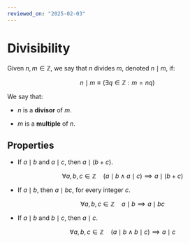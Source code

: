 ```yaml
---
reviewed_on: "2025-02-03"
---
```


# Divisibility

Given $n, m \in \mathbb{Z}$, we say that $n$ divides $m$, denoted $n \mid m$, if:

$$
n \mid m \equiv (\exists q \in \mathbb{Z} : m = n q)
$$

We say that:

- $n$ is a **divisor** of $m$.

- $m$ is a **multiple** of $n$.

## Properties

- If $a \mid b$ and $a \mid c$, then $a \mid (b + c)$.

	$$
	\forall a,b,c \in \mathbb{Z} \quad (a \mid b \; \land \; a \mid c) \implies a \mid (b + c)
	$$

- If $a \mid b$, then $a \mid b c$, for every integer $c$.

	$$
	\forall a,b,c \in \mathbb{Z} \quad a \mid b \implies a \mid b c
	$$

- If $a \mid b$ and $b \mid c$, then $a \mid c$.

	$$
	\forall a,b,c \in \mathbb{Z} \quad (a \mid b \; \land \; b \mid c) \implies a \mid c
	$$

